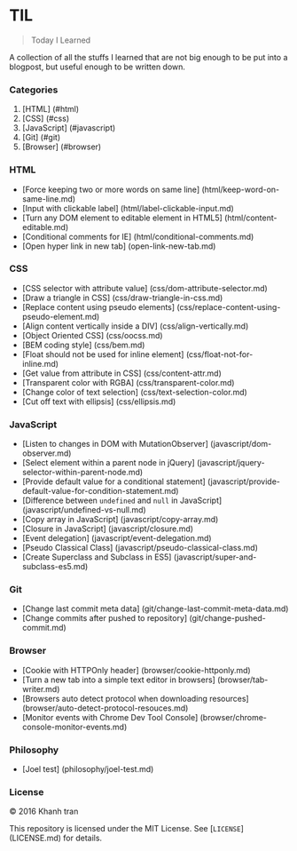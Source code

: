 # TIL
> Today I Learned

A collection of all the stuffs I learned that are not big enough to be put into a blogpost, but useful enough to be written down.


### Categories
1. [HTML] (#html)
2. [CSS] (#css)
3. [JavaScript] (#javascript)
4. [Git] (#git)
5. [Browser] (#browser)

### HTML
- [Force keeping two or more words on same line] (html/keep-word-on-same-line.md)
- [Input with clickable label] (html/label-clickable-input.md)
- [Turn any DOM element to editable element in HTML5] (html/content-editable.md)
- [Conditional comments for IE] (html/conditional-comments.md)
- [Open hyper link in new tab] (open-link-new-tab.md)

### CSS
- [CSS selector with attribute value] (css/dom-attribute-selector.md)
- [Draw a triangle in CSS] (css/draw-triangle-in-css.md)
- [Replace content using pseudo elements] (css/replace-content-using-pseudo-element.md)
- [Align content vertically inside a DIV] (css/align-vertically.md)
- [Object Oriented CSS] (css/oocss.md)
- [BEM coding style] (css/bem.md)
- [Float should not be used for inline element] (css/float-not-for-inline.md)
- [Get value from attribute in CSS] (css/content-attr.md)
- [Transparent color with RGBA] (css/transparent-color.md)
- [Change color of text selection] (css/text-selection-color.md)
- [Cut off text with ellipsis] (css/ellipsis.md)

### JavaScript
- [Listen to changes in DOM with MutationObserver] (javascript/dom-observer.md)
- [Select element within a parent node in jQuery] (javascript/jquery-selector-within-parent-node.md)
- [Provide default value for a conditional statement] (javascript/provide-default-value-for-condition-statement.md)
- [Difference between `undefined` and `null` in JavaScript] (javascript/undefined-vs-null.md)
- [Copy array in JavaScript] (javascript/copy-array.md)
- [Closure in JavaScript] (javascript/closure.md)
- [Event delegation] (javascript/event-delegation.md)
- [Pseudo Classical Class] (javascript/pseudo-classical-class.md)
- [Create Superclass and Subclass in ES5] (javascript/super-and-subclass-es5.md)

### Git
- [Change last commit meta data] (git/change-last-commit-meta-data.md)
- [Change commits after pushed to repository] (git/change-pushed-commit.md)

### Browser
- [Cookie with HTTPOnly header] (browser/cookie-httponly.md)
- [Turn a new tab into a simple text editor in browsers] (browser/tab-writer.md)
- [Browsers auto detect protocol when downloading resources] (browser/auto-detect-protocol-resouces.md)
- [Monitor events with Chrome Dev Tool Console] (browser/chrome-console-monitor-events.md)

### Philosophy
- [Joel test] (philosophy/joel-test.md)

### License
&copy; 2016 Khanh tran

This repository is licensed under the MIT License. See [`LICENSE`] (LICENSE.md) for details.
